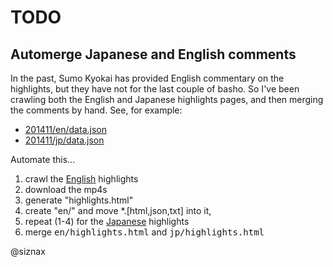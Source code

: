 TODO
====

Automerge Japanese and English comments
---------------------------------------

In the past, Sumo Kyokai has provided English commentary on the
highlights, but they have not for the last couple of basho. So I've
been crawling both the English and Japanese highlights pages, and then
merging the comments by hand. See, for example: 

* [201411/en/data.json](https://github.com/siznax/honbasho/blob/master/201411/en/data.json)
* [201411/jp/data.json](https://github.com/siznax/honbasho/blob/master/201411/jp/data.json)

Automate this...

1. crawl the [English](http://www.sumo.or.jp/en/honbasho/topics/ko_torikumi15/list) highlights
2. download the mp4s
3. generate "highlights.html"
4. create "en/" and move *.[html,json,txt] into it,
5. repeat (1-4) for the [Japanese](http://www.sumo.or.jp/honbasho/topics/ko_torikumi15/list) highlights
6. merge <tt>en/highlights.html</tt> and <tt>jp/highlights.html</tt>


@siznax


